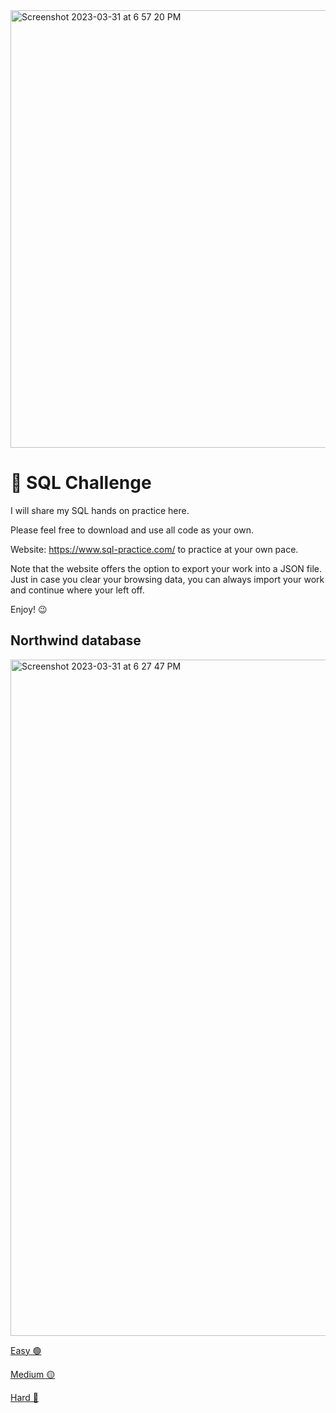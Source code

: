 <img width="700" alt="Screenshot 2023-03-31 at 6 57 20 PM" src="https://user-images.githubusercontent.com/25376135/229257925-f64d924f-34a5-4357-8ca8-154d22a4299f.png">

# 🎯 SQL Challenge

I will share my SQL hands on practice here. 

Please feel free to download and use all code as your own.

Website: https://www.sql-practice.com/ to practice at your own pace.

Note that the website offers the option to export your work into a JSON file. Just in case you clear your browsing data, you can always import your work and continue where your left off. 

Enjoy! 😉 

## Northwind database

<img width="1082" alt="Screenshot 2023-03-31 at 6 27 47 PM" src="https://user-images.githubusercontent.com/25376135/229259462-ea0d0a4d-fe1d-4626-bb65-b4c9fcc72391.png">

[Easy 🟢](Northwind_db/Easy.md)

[Medium 🟡](Northwind_db/Medium.md)

[Hard 🔴](Northwind_db/Hard.md)






